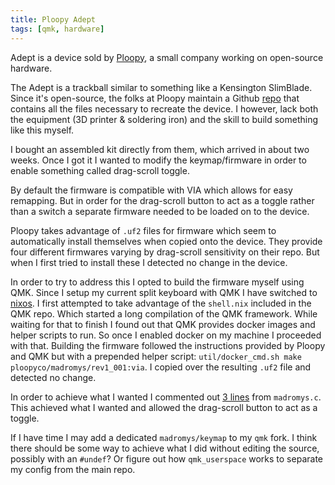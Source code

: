 ```yaml
---
title: Ploopy Adept
tags: [qmk, hardware]
---
```


Adept is a device sold by [Ploopy](https://ploopy.co), a small company working on open-source hardware.

The Adept is a trackball similar to something like a Kensington SlimBlade.
Since it's open-source, the folks at Ploopy maintain a
Github [repo](https://github.com/ploopyco/adept-trackball) that contains
all the files necessary to recreate the device.
I however, lack both the equipment (3D printer & soldering iron)
and the skill to build something like this myself.

I bought an assembled kit directly from them, which arrived in about two weeks.
Once I got it I wanted to modify the keymap/firmware in order
to enable something called drag-scroll toggle.

By default the firmware is compatible with VIA which allows for easy remapping.
But in order for the drag-scroll button to act as a toggle rather than a switch
a separate firmware needed to be loaded on to the device.

Ploopy takes advantage of `.uf2` files for firmware which
seem to automatically install themselves when copied onto the device.
They provide four different firmwares varying by drag-scroll sensitivity on their repo.
But when I first tried to install these I detected no change in the device.

In order to try to address this I opted to build the firmware myself using QMK.
Since I setup my current split keyboard with QMK I have switched to [nixos](8m5l-nix-and-nixos.md).
I first attempted to take advantage of the `shell.nix` included in the QMK repo.
Which started a long compilation of the QMK framework.
While waiting for that to finish I found out that QMK provides docker images and helper scripts
to run.
So once I enabled docker on my machine I proceeded with that.
Building the firmware followed the instructions provided by Ploopy and QMK but with a prepended helper script: 
`util/docker_cmd.sh make ploopyco/madromys/rev1_001:via`.
I copied over the resulting `.uf2` file and detected no change.

In order to achieve what I wanted I commented out [3 lines](https://github.com/qmk/qmk_firmware/blob/496d093fc32d992f8ef2a2823c5cc87f0a8e965c/keyboards/ploopyco/madromys/madromys.c#L43-L45) from `madromys.c`.
This achieved what I wanted and allowed the drag-scroll button to act as a toggle.

If I have time I may add a dedicated `madromys/keymap` to my `qmk` fork.
I think there should be some way to achieve what I did without editing the source, possibly with an `#undef`?
Or figure out how `qmk_userspace` works to separate my config from the main repo.



